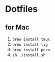 # Dotfiles

## for Mac

1. `brew install tmux`
1. `brew install tig`
1. `brew install peco`
1. `sh ./install.sh`
